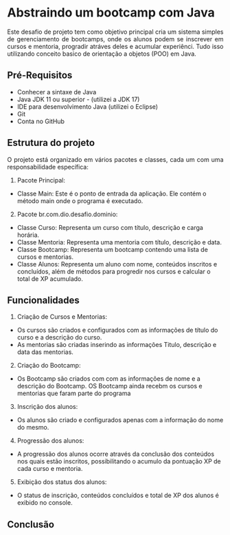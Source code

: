 # Abstraindo um bootcamp com Java
<p align="Justify"> Este desafio de projeto tem como objetivo principal cria um sistema simples de gerenciamento de bootcamps, onde os alunos podem se inscrever em cursos e mentoria, progradir atráves deles e acumular experiênci. Tudo isso utilizando conceito basico de orientação a objetos (POO) em Java.</p>


## Pré-Requisitos

- Conhecer a sintaxe de Java<br>
- Java JDK 11 ou superior - (utilizei a JDK 17)<br>
- IDE para desenvolvimento Java (utilizei o Eclipse)<br>
- Git<br>
- Conta no GitHub<br>

## Estrutura do projeto

<p align="Justify"> O projeto está organizado em vários pacotes e classes, cada um com uma responsabilidade específica:</p>

1. Pacote Principal:

- Classe Main: Este é o ponto de entrada da aplicação. Ele contém o método main onde o programa é executado.

2. Pacote br.com.dio.desafio.dominio:

- Classe Curso: Representa um curso com título, descrição e carga horária.
- Classe Mentoria: Representa uma mentoria com título, descrição e data.
- Classe Bootcamp: Representa um bootcamp contendo uma lista de cursos e mentorias.
- Classe Alunos: Representa um aluno com nome, conteúdos inscritos e concluídos, além de métodos para progredir nos cursos e calcular o total de XP acumulado.

## Funcionalidades

1. Criação de Cursos e Mentorias:

- Os cursos são criados e configurados com as informações de título do curso e a descrição do curso.
- As mentorias são criadas inserindo as informações Titulo, descrição e data das mentorias.

2. Criação do Bootcamp:

- Os Bootcamp são criados com com as informações de nome e a descrição do Bootcamp. OS Bootcamp ainda recebm os cursos e mentorias que faram parte do programa

3. Inscrição dos alunos:

- Os alunos são criado e configurados apenas com a informação do nome do mesmo.

4. Progressão dos alunos:

- A progressão dos alunos ocorre através da conclusão dos conteúdos nos quais estão inscritos, possibilitando o acumulo da pontuação XP de cada curso e mentoria.

5. Exibição dos status dos alunos:

- O status de inscrição, conteúdos concluídos e total de XP dos alunos é exibido no console.

## Conclusão

<p align="Justify")Este projeto serve como uma introdução prática à Programação Orientada a Objetos em Java. Ele cobre conceitos fundamentais como classes, objetos, herança, encapsulamento e manipulação de listas. É um ótimo ponto de partida para desenvolvedores iniciantes que desejam entender como estruturar um projeto Java e aplicar princípios de POO.</p>

